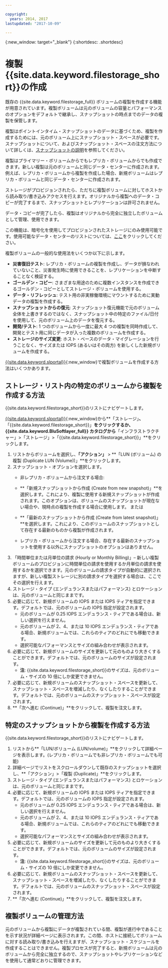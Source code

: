 ```yaml
---

copyright:
  years: 2014, 2017
lastupdated: "2017-10-09"

---
```

{:new_window: target="_blank"}
{:shortdesc: .shortdesc}

# 複製{{site.data.keyword.filestorage_short}}の作成

既存の {{site.data.keyword.filestorage_full}} ボリュームの複製を作成する機能が用意されています。複製ボリュームは元のボリュームの容量とパフォーマンスのオプションをデフォルトで継承し、スナップショットの時点までのデータの複製を保管します。   

複製はポイントインタイム・スナップショットのデータに基づくため、複製を作成するためには、元のボリューム上にスナップショット・スペースが必要です。スナップショットについて、およびスナップショット・スペースの注文方法について詳しくは、[スナップショットの説明](snapshots.html)を参照してください。  

複製はプライマリー・ボリュームからでもレプリカ・ボリュームからでも作成できます。新しい複製は元のボリュームと同じデータ・センターに作成されます。例えば、レプリカ・ボリュームから複製を作成した場合、新規ボリュームはレプリカ・ボリュームと同じデータ・センターに作成されます。    

ストレージがプロビジョンされたら、ただちに複製ボリュームに対してホストから読み取り/書き込みアクセスを行えます。オリジナルから複製へのデータ・コピーが完了するまで、スナップショットとレプリケーションは許可されません。 

データ・コピーが完了したら、複製はオリジナルから完全に独立したボリュームとして管理、使用できます。 

この機能は、暗号化を使用してプロビジョンされたストレージにのみ使用可能です。使用可能なデータ・センターのリストについては、[ここ](new-ibm-block-and-file-storage-location-and-features.html)をクリックしてください。 

複製ボリュームの一般的な使用法をいくつか以下に示します。
  - **災害復旧テスト**: レプリカ・ボリュームの複製を作成し、データが損なわれていないこと、災害発生時に使用できることを、レプリケーションを中断することなく検証する。 
  - **ゴールデン・コピー**: さまざまな用途のために複数インスタンスを作成できるゴールデン・コピーとしてストレージ・ボリュームを使用する。 
  - **データ・リフレッシュ**: テスト用の非実稼働環境にマウントするために実動データの複製を作成する。 
  - **スナップショットからの復元**: スナップショット復元機能で元のボリューム全体を上書きするのではなく、スナップショット中の特定のファイル/日付を使用して、元のボリューム上のデータを復元する。 
  - **開発/テスト**: 1 つのボリュームから一度に最大 4 つの複製を同時作成して、開発とテスト用に同じデータが入った複数のボリュームを作成する。 
  - **ストレージのサイズ変更**: ホスト・ベースのデータ・マイグレーションを行うことなく、サイズまたは IOPS (あるいはその両方) を新しくした新規ボリュームを作成する。  
	

[{{site.data.keyword.slportal}}](https://control.softlayer.com/){:new_window}で複製ボリュームを作成する方法はいくつかあります。 

## ストレージ・リスト内の特定のボリュームから複製を作成する方法

{{site.data.keyword.filestorage_short}}のリストにナビゲートします。

[{{site.data.keyword.slportal}}](https://control.softlayer.com/){:new_window}から**「ストレージ」**、**「{{site.data.keyword.filestorage_short}}」**をクリックするか、{{site.data.keyword.BluSoftlayer_full}} カタログから**「インフラストラクチャー」>「ストレージ」>「{{site.data.keyword.filestorage_short}}」**をクリックします。 

1.	リストからボリュームを選択し、**「アクション」** > **「LUN (ボリューム) の複製 (Duplicate LUN (Volume))」**をクリックします。 
2.	スナップショット・オプションを選択します。 
    -	非レプリカ・ボリュームから注文する場合:
      -	**「新規スナップショットから作成 (Create from new snapshot)」**を選択します。これにより、複製に使用する新規スナップショットが作成されます。このオプションは、ボリュームのスナップショットが現在ない場合や、現時点の複製を作成する場合に使用します。
または 

      -	**「最新のスナップショットから作成 (Create from latest snapshot)」**を選択します。これにより、このボリュームのスナップショットとして存在する最新のものから複製が作成されます。 
    -	レプリカ・ボリュームから注文する場合、存在する最新のスナップショットを使用する以外にスナップショットのオプションはありません。 
3.	「時間単位または月単位の請求 (Hourly or Monthly Billing)」– 新しい複製ボリュームのプロビジョンに時間単位の請求を使用するか月単位の請求を使用するかを選択できます。元のボリュームの請求タイプが自動的に選択されますが、新しい複製ストレージに別の請求タイプを選択する場合は、ここでその選択を行えます。
4. 	ストレージ・タイプ (エンデュランスまたはパフォーマンス) とロケーションは、元のボリュームと同じままです。 
5.	必要に応じて、新規ボリュームの IOPS または IOPS ティアを指定できます。デフォルトでは、元のボリュームの IOPS 指定が設定されます。 
      -	元のボリュームが 0.25 IOPS エンデュランス・ティアである場合は、新しい選択を行えません。 
      -	元のボリュームが 2、4、または 10 IOPS エンデュランス・ティアである場合、新規ボリュームでは、これらのティアのどれにでも移動できます。 
      -	選択可能なパフォーマンスとサイズの組み合わせが表示されます。 
6.	必要に応じて、新規ボリュームのサイズを更新して元のものより大きくすることができます。デフォルトでは、元のボリュームのサイズが設定されます。 
  	-	**注**: {{site.data.keyword.filestorage_short}}のサイズは、元のボリューム・サイズの 10 倍にしか変更できません。 
7.	必要に応じて、新規ボリュームのスナップショット・スペースを更新して、スナップショット・スペースを増減したり、なくしたりすることができます。デフォルトでは、元のボリュームのスナップショット・スペースが設定されます。 
8.	**「次へ進む (Continue)」**をクリックして、複製を注文します。 



## 特定のスナップショットから複製を作成する方法

{{site.data.keyword.filestorage_short}}のリストにナビゲートします。

1.	リストから**「LUN/ボリューム (LUN/volume)」**をクリックして詳細ページを表示します。(レプリカ・ボリュームでも非レプリカ・ボリュームでも可能) 
2.	詳細ページでリストをスクロールダウンして既存のスナップショットを選択し、**「アクション」>「複製 (Duplicate)」**をクリックします。   
3.	ストレージ・タイプ (エンデュランスまたはパフォーマンス) とロケーションは、元のボリュームと同じままです。 
4.	必要に応じて、新規ボリュームの IOPS または IOPS ティアを指定できます。デフォルトでは、元のボリュームの IOPS 指定が設定されます。 
      - 元のボリュームが 0.25 IOPS エンデュランス・ティアである場合は、新しい選択を行えません。 
      - 元のボリュームが 2、4、または 10 IOPS エンデュランス・ティアである場合、新規ボリュームでは、これらのティアのどれにでも移動できます。 
      - 選択可能なパフォーマンスとサイズの組み合わせが表示されます。 
5.	必要に応じて、新規ボリュームのサイズを更新して元のものより大きくすることができます。デフォルトでは、元のボリュームのサイズが設定されます。 
      - **注**: {{site.data.keyword.filestorage_short}}のサイズは、元のボリューム・サイズの 10 倍にしか変更できません。 
6.	必要に応じて、新規ボリュームのスナップショット・スペースを更新して、スナップショット・スペースを増減したり、なくしたりすることができます。デフォルトでは、元のボリュームのスナップショット・スペースが設定されます。 
7.	**「次へ進む (Continue)」**をクリックして、複製を注文します。 


## 複製ボリュームの管理方法

元のボリュームから複製にデータが複製されている間、複製が進行中であることを示す状況が詳細ページに表示されます。この間、ホストに接続してボリュームに対する読み取り/書き込みを行えますが、スナップショット・スケジュールを作成することはできません。複製プロセスが完了すると、新規ボリュームは元のボリュームから完全に独立するので、スナップショットやレプリケーションなどを使用して通常どおりに管理できます。 
